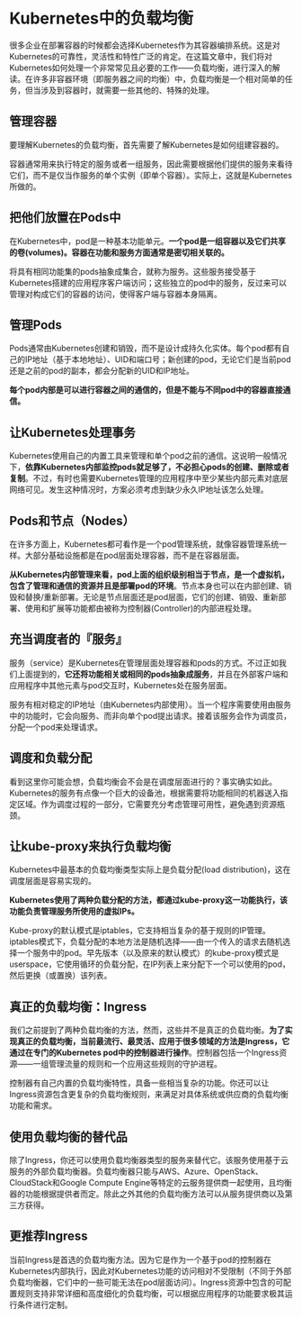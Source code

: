 # Kubernetes中的负载均衡
很多企业在部署容器的时候都会选择Kubernetes作为其容器编排系统。这是对Kubernetes的可靠性，灵活性和特性广泛的肯定。在这篇文章中，我们将对Kubernetes如何处理一个非常常见且必要的工作——负载均衡，进行深入的解读。在许多非容器环境（即服务器之间的均衡）中，负载均衡是一个相对简单的任务，但当涉及到容器时，就需要一些其他的、特殊的处理。     
## 管理容器
要理解Kubernetes的负载均衡，首先需要了解Kubernetes是如何组建容器的。     

容器通常用来执行特定的服务或者一组服务，因此需要根据他们提供的服务来看待它们，而不是仅当作服务的单个实例（即单个容器）。实际上，这就是Kubernetes所做的。     
## 把他们放置在Pods中
在Kubernetes中，pod是一种基本功能单元。**一个pod是一组容器以及它们共享的卷(volumes)。容器在功能和服务方面通常是密切相关联的。**     

将具有相同功能集的pods抽象成集合，就称为服务。这些服务接受基于Kubernetes搭建的应用程序客户端访问；这些独立的pod中的服务，反过来可以管理对构成它们的容器的访问，使得客户端与容器本身隔离。     
## 管理Pods
Pods通常由Kubernetes创建和销毁，而不是设计成持久化实体。每个pod都有自己的IP地址（基于本地地址）、UID和端口号；新创建的pod，无论它们是当前pod还是之前的pod的副本，都会分配新的UID和IP地址。     

**每个pod内部是可以进行容器之间的通信的，但是不能与不同pod中的容器直接通信。**     
## 让Kubernetes处理事务
Kubernetes使用自己的内置工具来管理和单个pod之前的通信。这说明一般情况下，**依靠Kubernetes内部监控pods就足够了，不必担心pods的创建、删除或者复制**。不过，有时也需要Kubernetes管理的应用程序中至少某些内部元素对底层网络可见。发生这种情况时，方案必须考虑到缺少永久IP地址该怎么处理。     
## Pods和节点（Nodes）
在许多方面上，Kubernetes都可看作是一个pod管理系统，就像容器管理系统一样。大部分基础设施都是在pod层面处理容器，而不是在容器层面。     

**从Kubernetes内部管理来看，pod上面的组织级别相当于节点，是一个虚拟机，包含了管理和通信的资源并且是部署pod的环境**。节点本身也可以在内部创建、销毁和替换/重新部署。无论是节点层面还是pod层面，它们的创建、销毁、重新部署、使用和扩展等功能都由被称为控制器(Controller)的内部进程处理。     
## 充当调度者的『服务』
服务（service）是Kubernetes在管理层面处理容器和pods的方式。不过正如我们上面提到的，**它还将功能相关或相同的pods抽象成服务**，并且在外部客户端和应用程序中其他元素与pod交互时，Kubernetes处在服务层面。     

服务有相对稳定的IP地址（由Kubernetes内部使用）。当一个程序需要使用由服务中的功能时，它会向服务、而非向单个pod提出请求。接着该服务会作为调度员，分配一个pod来处理请求。     
## 调度和负载分配
看到这里你可能会想，负载均衡会不会是在调度层面进行的？事实确实如此。Kubernetes的服务有点像一个巨大的设备池，根据需要将功能相同的机器送入指定区域。作为调度过程的一部分，它需要充分考虑管理可用性，避免遇到资源瓶颈。
## 让kube-proxy来执行负载均衡
Kubernetes中最基本的负载均衡类型实际上是负载分配(load distribution)，这在调度层面是容易实现的。     

**Kubernetes使用了两种负载分配的方法，都通过kube-proxy这一功能执行，该功能负责管理服务所使用的虚拟IPs。**     

Kube-proxy的默认模式是iptables，它支持相当复杂的基于规则的IP管理。iptables模式下，负载分配的本地方法是随机选择——由一个传入的请求去随机选择一个服务中的pod。早先版本（以及原来的默认模式）的kube-proxy模式是userspace，它使用循环的负载分配，在IP列表上来分配下一个可以使用的pod，然后更换（或置换）该列表。
## 真正的负载均衡：Ingress
我们之前提到了两种负载均衡的方法，然而，这些并不是真正的负载均衡。**为了实现真正的负载均衡，当前最流行、最灵活、应用于很多领域的方法是Ingress，它通过在专门的Kubernetes pod中的控制器进行操作**。控制器包括一个Ingress资源——一组管理流量的规则和一个应用这些规则的守护进程。     

控制器有自己内置的负载均衡特性，具备一些相当复杂的功能。你还可以让Ingress资源包含更复杂的负载均衡规则，来满足对具体系统或供应商的负载均衡功能和需求。
## 使用负载均衡的替代品
除了Ingress，你还可以使用负载均衡器类型的服务来替代它。该服务使用基于云服务的外部负载均衡器。负载均衡器只能与AWS、Azure、OpenStack、CloudStack和Google Compute Engine等特定的云服务提供商一起使用，且均衡器的功能根据提供者而定。除此之外其他的负载均衡方法可以从服务提供商以及第三方获得。
## 更推荐Ingress
当前Ingress是首选的负载均衡方法。因为它是作为一个基于pod的控制器在Kubernetes内部执行，因此对Kubernetes功能的访问相对不受限制（不同于外部负载均衡器，它们中的一些可能无法在pod层面访问）。Ingress资源中包含的可配置规则支持非常详细和高度细化的负载均衡，可以根据应用程序的功能要求极其运行条件进行定制。     

